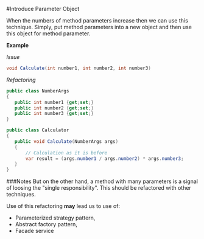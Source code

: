 #Introduce Parameter Object

When the numbers of method parameters increase then we can use this technique.
Simply, put method parameters into a new object and then use this object for method parameter.
 
 **Example**
 
 _Issue_
 ```csharp
 void Calculate(int number1, int number2, int number3)
 ```
 _Refactoring_
 ```csharp
 public class NumberArgs
 {
    public int number1 {get;set;}
    public int number2 {get;set;}
    public int number3 {get;set;}
 }
 
public class Calculator
{
    public void Calculate(NumberArgs args)
    {
        // Calculation as it is before
        var result = (args.number1 / args.number2) * args.number3;
    }
}
  ```

###Notes
But on the other hand, a method with many parameters is a signal of loosing the "single responsibility".
This should be refactored with other techniques.

Use of this refactoring **may** lead us to use of:
* Parameterized strategy pattern,
* Abstract factory pattern,
* Facade service
